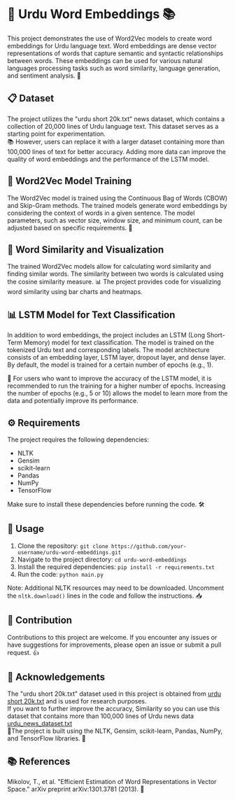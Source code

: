 # 🌟 Urdu Word Embeddings 📚

This project demonstrates the use of Word2Vec models to create word embeddings for Urdu language text. Word embeddings are dense vector representations of words that capture semantic and syntactic relationships between words. These embeddings can be used for various natural languages processing tasks such as word similarity, language generation, and sentiment analysis. 💪

## 📋 Dataset

The project utilizes the "urdu short 20k.txt" news dataset, which contains a collection of 20,000 lines of Urdu language text. This dataset serves as a starting point for experimentation.  
📚 However, users can replace it with a larger dataset containing more than 100,000 lines of text for better accuracy. Adding more data can improve the quality of word embeddings and the performance of the LSTM model.  

## 🧠 Word2Vec Model Training

The Word2Vec model is trained using the Continuous Bag of Words (CBOW) and Skip-Gram methods. The trained models generate word embeddings by considering the context of words in a given sentence. The model parameters, such as vector size, window size, and minimum count, can be adjusted based on specific requirements. 📖

## 🔎 Word Similarity and Visualization

The trained Word2Vec models allow for calculating word similarity and finding similar words. The similarity between two words is calculated using the cosine similarity measure. 📊 The project provides code for visualizing word similarity using bar charts and heatmaps.

## 📊 LSTM Model for Text Classification

In addition to word embeddings, the project includes an LSTM (Long Short-Term Memory) model for text classification. The model is trained on the tokenized Urdu text and corresponding labels. The model architecture consists of an embedding layer, LSTM layer, dropout layer, and dense layer. By default, the model is trained for a certain number of epochs (e.g., 1).

📝 For users who want to improve the accuracy of the LSTM model, it is recommended to run the training for a higher number of epochs. Increasing the number of epochs (e.g., 5 or 10) allows the model to learn more from the data and potentially improve its performance.

## ⚙️ Requirements

The project requires the following dependencies:

- NLTK
- Gensim
- scikit-learn
- Pandas
- NumPy
- TensorFlow

Make sure to install these dependencies before running the code. 🛠️

## 🚀 Usage

1. Clone the repository: `git clone https://github.com/your-username/urdu-word-embeddings.git`
2. Navigate to the project directory: `cd urdu-word-embeddings`
3. Install the required dependencies: `pip install -r requirements.txt`
4. Run the code: `python main.py`

Note: Additional NLTK resources may need to be downloaded. Uncomment the `nltk.download()` lines in the code and follow the instructions. 📥

## 🤝 Contribution

Contributions to this project are welcome. If you encounter any issues or have suggestions for improvements, please open an issue or submit a pull request. 👍

## 📜 Acknowledgements

The "urdu short 20k.txt" dataset used in this project is obtained from [urdu short 20k.txt](https://drive.google.com/file/d/16Sg5NDB-rr6ROrAee8TUWMTDiyGzOf2b/view?usp=sharing) and is used for research purposes.  
If you want to further improve the accuracy, Similarity so you can use this dataset that contains more than 100,000 lines of Urdu news data  [urdu_news_dataset.txt](https://drive.google.com/file/d/1kueVp6_YnO5osmYrX4RzdIPzq9Hf3Aq4/view?usp=sharing)  
📖The project is built using the NLTK, Gensim, scikit-learn, Pandas, NumPy, and TensorFlow libraries. 🧰

## 📚 References

Mikolov, T., et al. "Efficient Estimation of Word Representations in Vector Space." arXiv preprint arXiv:1301.3781 (2013). 📖
